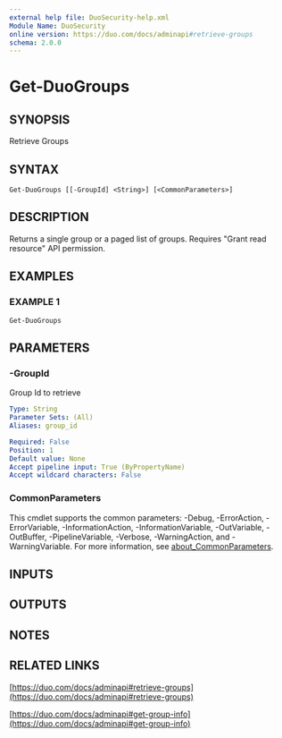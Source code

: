 ```yaml
---
external help file: DuoSecurity-help.xml
Module Name: DuoSecurity
online version: https://duo.com/docs/adminapi#retrieve-groups
schema: 2.0.0
---
```


# Get-DuoGroups

## SYNOPSIS
Retrieve Groups

## SYNTAX

```
Get-DuoGroups [[-GroupId] <String>] [<CommonParameters>]
```

## DESCRIPTION
Returns a single group or a paged list of groups.
Requires "Grant read resource" API permission.

## EXAMPLES

### EXAMPLE 1
```
Get-DuoGroups
```

## PARAMETERS

### -GroupId
Group Id to retrieve

```yaml
Type: String
Parameter Sets: (All)
Aliases: group_id

Required: False
Position: 1
Default value: None
Accept pipeline input: True (ByPropertyName)
Accept wildcard characters: False
```

### CommonParameters
This cmdlet supports the common parameters: -Debug, -ErrorAction, -ErrorVariable, -InformationAction, -InformationVariable, -OutVariable, -OutBuffer, -PipelineVariable, -Verbose, -WarningAction, and -WarningVariable. For more information, see [about_CommonParameters](http://go.microsoft.com/fwlink/?LinkID=113216).

## INPUTS

## OUTPUTS

## NOTES

## RELATED LINKS

[https://duo.com/docs/adminapi#retrieve-groups](https://duo.com/docs/adminapi#retrieve-groups)

[https://duo.com/docs/adminapi#get-group-info](https://duo.com/docs/adminapi#get-group-info)

